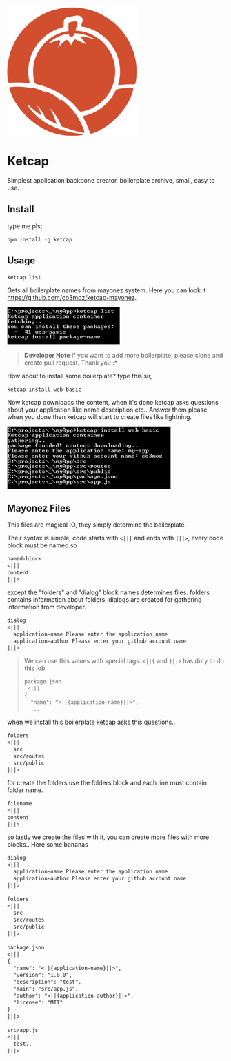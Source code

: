 ![Ketcap](docs/ketcap.png)

Ketcap
===================

Simplest application backbone creator, boilerplate  archive, small, easy to use.

Install
----------------

type me pls;

	npm install -g ketcap

Usage
--------------

    ketcap list

Gets all boilerplate names from mayonez system. Here you can look it https://github.com/co3moz/ketcap-mayonez. 

![Ketcap](docs/ketcapList.png)


> **Developer Note** If you want to add more boilerplate, please clone and create pull request. Thank you :*

How about to install some boilerplate? type this sir,

    ketcap install web-basic
    
Now ketcap downloads the content, when it's done ketcap asks questions about your application like name description etc..
Answer them please, when you done then ketcap will start to create files like lightning.

![Ketcap](docs/ketcapInstall.png)


Mayonez Files
-------------------

This files are magical :O, they simply determine the boilerplate.

Their syntax is simple, code starts with `<|||` and ends with `|||>`, every code block must be named so

```
named-block
<|||
content
|||>
```

except the "folders" and "dialog" block names determines files. folders contains information about folders, dialogs are created for gathering information from developer.

```
dialog
<|||
  application-name Please enter the application name
  application-author Please enter your github account name
|||>
```

> We can use this values with special tags. `<||{` and `}||>` has duty to do this job.
> ```
> package.json
>  <|||
> {
>   "name": "<||{application-name}||>",
>   ...
> ```   

when we install this boilerplate ketcap asks this questions..

```
folders
<|||
  src
  src/routes
  src/public
|||>
```

for create the folders use the folders block and each line must contain folder name.

```
filename
<|||
content
|||>
```

so lastly we create the files with it, you can create more files with more blocks.. Here some bananas

```
dialog
<|||
  application-name Please enter the application name
  application-author Please enter your github account name
|||>

folders
<|||
  src
  src/routes
  src/public
|||>

package.json
<|||
{
  "name": "<||{application-name}||>",
  "version": "1.0.0",
  "description": "test",
  "main": "src/app.js",
  "author": "<||{application-author}||>",
  "license": "MIT"
}
|||>

src/app.js
<|||
  test..
|||>
```




